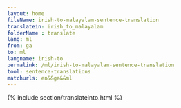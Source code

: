 ```yaml
---
layout: home
fileName: irish-to-malayalam-sentence-translation
translatein: irish_to_malayalam
folderName : translate
lang: ml
from: ga
to: ml
langname: irish-to
permalink: /ml/irish-to-malayalam-sentence-translation
tool: sentence-translations
matchurls: en&&ga&&ml
---
```

{% include section/translateinto.html %}
